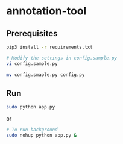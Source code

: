 # annotation-tool


## Prerequisites

```bash
pip3 install -r requirements.txt

# Modify the settings in config.sample.py
vi config.sample.py

mv config.smaple.py config.py
```

## Run
```bash
sudo python app.py
```
or
```bash
# To run background
sudo nohup python app.py &
```
